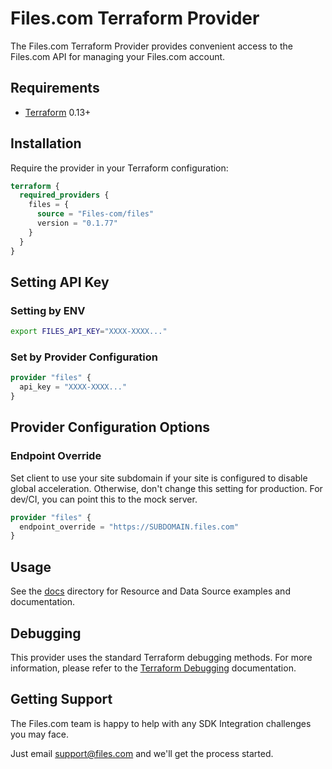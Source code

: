 # Files.com Terraform Provider

The Files.com Terraform Provider provides convenient access to the Files.com API for managing your Files.com account.

## Requirements

- [Terraform](https://www.terraform.io/downloads.html) 0.13+

## Installation

Require the provider in your Terraform configuration:

```terraform
terraform {
  required_providers {
    files = {
      source = "Files-com/files"
      version = "0.1.77"
    }
  }
}
```

## Setting API Key

### Setting by ENV

```sh
export FILES_API_KEY="XXXX-XXXX..."
```

### Set by Provider Configuration

```terraform
provider "files" {
  api_key = "XXXX-XXXX..."
}
```

## Provider Configuration Options

### Endpoint Override

Set client to use your site subdomain if your site is configured to disable global acceleration.
Otherwise, don't change this setting for production. For dev/CI, you can point this to the mock server.

```terraform
provider "files" {
  endpoint_override = "https://SUBDOMAIN.files.com"
}
```

## Usage

See the [docs](./docs) directory for Resource and Data Source examples and documentation.

## Debugging

This provider uses the standard Terraform debugging methods. For more information, please refer to the [Terraform Debugging](https://www.terraform.io/docs/internals/debugging.html) documentation.

## Getting Support

The Files.com team is happy to help with any SDK Integration challenges you may face.

Just email <support@files.com> and we'll get the process started.
